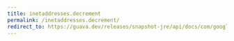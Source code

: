 ```yaml
---
title: inetaddresses.decrement
permalink: /inetaddresses.decrement/
redirect_to: https://guava.dev/releases/snapshot-jre/api/docs/com/google/common/net/InetAddresses.html#decrement-java.net.InetAddress-
---
```

